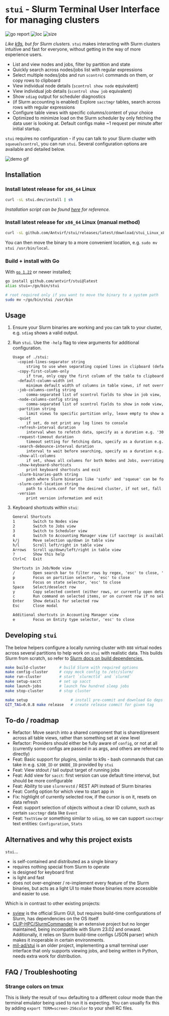 # `stui` - Slurm Terminal User Interface for managing clusters

![go report](https://goreportcard.com/badge/github.com/antvirf/stui)
![loc](https://img.shields.io/badge/lines%20of%20code-2896-blue)
![size](https://img.shields.io/badge/binary%20size-3%2E6M-blue)

*Like [k9s](https://k9scli.io/), but for Slurm clusters.* `stui` makes interacting with Slurm clusters intuitive and fast for everyone, without getting in the way of more experience users.

- List and view nodes and jobs, filter by partition and state
- Quickly search across nodes/jobs list with regular expressions
- Select multiple nodes/jobs and run `scontrol` commands on them, or copy rows to clipboard
- View individual node details (`scontrol show node` equivalent)
- View individual job details (`scontrol show job` equivalent)
- Show `sdiag` output for scheduler diagnostics
- (if Slurm accounting is enabled) Explore `sacctmgr` tables, search across rows with regular expressions
- Configure table views with specific columns/content of your choice
- Optimized to minimize load on the Slurm scheduler by only fetching the data user is looking at. Default configs make ~1 request per minute after initial startup.

`stui` requires no configuration - if you can talk to your Slurm cluster with `squeue`/`scontrol`, you can run `stui`. Several configuration options are available and detailed below.

![demo gif](./assets/demo.gif)

## Installation

### Install latest release for `x86_64` Linux

```bash
curl -sL stui.dev/install | sh 
```

*Installation script can be found [here](./docs/public/install) for reference.*

### Install latest release for `x86_64` Linux (manual method)

```bash
curl -sL github.com/Antvirf/stui/releases/latest/download/stui_Linux_x86_64.tar.gz | tar xzv stui
```

You can then move the binary to a more convenient location, e.g. `sudo mv stui /usr/bin/local`.

### Build + install with Go

With [`go 1.22`](https://go.dev/doc/install) or newer installed;

```bash
go install github.com/antvirf/stui@latest
alias stui=~/go/bin/stui

# root required only if you want to move the binary to a system path
sudo mv ~/go/bin/stui /usr/bin
```

## Usage

1. Ensure your Slurm binaries are working and you can talk to your cluster, e.g. `sdiag` shows a valid output.

2. Run `stui`. Use the `-help` flag to view arguments for additional configuration.

    <!-- REPLACE_START -->
    ```txt
    Usage of ./stui:
      -copied-lines-separator string
          string to use when separating copied lines in clipboard (default "\n")
      -copy-first-column-only
          if true, only copy the first column of the table to clipboard when copying (default true)
      -default-column-width int
          minimum default width of columns in table views, if not overridden in column config (default 2)
      -job-columns-config string
          comma-separated list of scontrol fields to show in job view, suffix field name with '::<width>' to set column width, use '//' to combine columns. 'JobId', 'Partitions' and 'JobState' are always shown. (default "UserId,JobName::25,RunTime,NodeList,QOS,NumCPUs,Mem")
      -node-columns-config string
          comma-separated list of scontrol fields to show in node view, suffix field name with '::<width>' to set column width, use '//' to combine columns. 'NodeName', 'Partition' and 'State' are always shown. (default "CPULoad//CPUAlloc//CPUTot,AllocMem//RealMemory,CfgTRES::20,Reason::25,Boards")
      -partition string
          limit views to specific partition only, leave empty to show all partitions
      -quiet
          if set, do not print any log lines to console
      -refresh-interval duration
          interval when to refetch data, specify as a duration e.g. '300ms', '1s', '2m' (default 1m0s)
      -request-timeout duration
          timeout setting for fetching data, specify as a duration e.g. '300ms', '1s', '2m' (default 5s)
      -search-debounce-interval duration
          interval to wait before searching, specify as a duration e.g. '300ms', '1s', '2m' (default 50ms)
      -show-all-columns
          if set, shows all columns for both Nodes and Jobs, overriding other specific config
      -show-keyboard-shortcuts
          print keyboard shortcuts and exit
      -slurm-binaries-path string
          path where Slurm binaries like 'sinfo' and 'squeue' can be found, if not in $PATH
      -slurm-conf-location string
          path to slurm.conf for the desired cluster, if not set, fall back to SLURM_CONF env var or configless lookup if not set
      -version
          print version information and exit
    ```
    <!-- REPLACE_END -->

3. Keyboard shortcuts within `stui`:

    <!-- REPLACE_SHORTCUTS_START -->
    ```txt
    General Shortcuts
    1        Switch to Nodes view
    2        Switch to Jobs view
    3        Switch to Scheduler view
    4        Switch to Accounting Manager view (if sacctmgr is available)
    k/j      Move selection up/down in table view
    h/l      Scroll left/right in table view
    Arrows   Scroll up/down/left/right in table view
    ?        Show this help
    Ctrl+C   Exit
    
    Shortcuts in Job/Node view
    /        Open search bar to filter rows by regex, 'esc' to close, 'enter' to go back to table
    p        Focus on partition selector, 'esc' to close
    s        Focus on state selector, 'esc' to close
    Space    Select/deselect row
    y        Copy selected content (either rows, or currently open details) to clipboard
    c        Run command on selected items, or on current row if no selection (opens prompt)
    Enter    Show details for selected row
    Esc      Close modal
    
    Additional shortcuts in Accounting Manager view
    e        Focus on Entity type selector, 'esc' to close
    ```
    <!-- REPLACE_SHORTCUTS_END -->

## Developing `stui`

The below helpers configure a locally running cluster with `888` virtual nodes across several partitions to help work on `stui` with realistic data. This builds Slurm from scratch, so refer to [Slurm docs on build dependencies.](https://slurm.schedmd.com/quickstart_admin.html#manual_build)

```bash
make build-cluster      # build Slurm with required options
make config-cluster     # copy mock config to /etc/slurm/
make run-cluster        # start `slurmctld` and `slurmd`
make setup-sacct        # set up sacct
make launch-jobs        # launch few hundred sleep jobs
make stop-cluster       # stop cluster

make setup                   # install pre-commit and download Go deps
GIT_TAG=0.0.8 make release   # create release commit for given tag
```

## To-do / roadmap

- Refactor: Move search into a shared component that is shared/present across all table views, rather than something set at view level
- Refactor: Providers should either be fully aware of `config`, or not at all (currently some configs are passed in as args, and others are referred to directly)
- Feat: Basic support for plugins, similar to k9s - bash commands that can take in e.g. `$JOB_ID` or `$NODE_ID` provided by `stui`
- Feat: View stdout / tail output target of running jobs
- Feat: Add view for `sacct`: first version can use default time interval, but should be more configurable
- Feat: Ability to use `slurmrestd` / REST API instead of Slurm binaries
- Feat: Config option for which view to start app in
- Fix: highlight of currently selected row, if the cursor is on it, resets on data refresh
- Feat: support selection of objects without a clear ID column, such as certain `sacctmgr` data like `Event`
- Feat: `TextView` or something similar to `sdiag`, so we can support `sacctmgr` text entities: `Configuration`, `Stats`

## Alternatives and why this project exists

`stui`...

- is self-contained and distributed as a single binary
- requires nothing special from Slurm to operate
- is designed for keyboard first
- is light and fast
- does not over-engineer / re-implement every feature of the Slurm binaries, but acts as a light UI to make those binaries more accessible and easier to use.

Which is in contrast to other existing projects:

- [sview](https://slurm.schedmd.com/sview.html) is the official Slurm GUI, but requires build-time configurations of Slurm, has dependencies on the OS itself
- [CLIP-HPC/SlurmCommander](https://github.com/CLIP-HPC/SlurmCommander) is an extensive project but no longer maintained, being incompatible with Slurm 23.02 and onward. Additionally, it relies on Slurm build-time configs (JSON parser) which makes it inoperable in certain environments.
- [mil-ad/stui](https://github.com/mil-ad/stui) is an older project, implementing a small terminal user interface that only supports viewing jobs, and being written in Python, needs extra work for distribution.

## FAQ / Troubleshooting

### Strange colors on tmux

This is likely the result of `tmux` defaulting to a different colour mode than the terminal emulator being used to run it is expecting. You can usually fix this by adding `export TERM=screen-256color` to your shell RC files.
